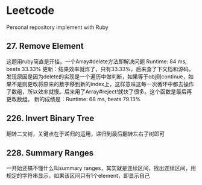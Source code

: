 # Leetcode
Personal repository implement with Ruby

## 27. Remove Element
这题用ruby简直是开挂。一个Array#delete方法即解决问题
Runtime: 84 ms, beats 33.33%
更新：结果效率就炸了，只有33.33%，后来查了下文档和源码，发现原因是因为delete的实现是一个遍历中做判断，如果等于obj则continue，如果不是则更改将原来的数字移到新的index上，这样意味这每一次循环中都去操作了数组，所以效率就慢。后来用了Array#reject!就快了很多。这个函数是最后再更改数组。
新的成绩是：Runtime: 68 ms, beats 79.13%

## 226. Invert Binary Tree
翻转二叉树，关键点在于递归的运用，递归到最后翻转左右子树即可

## 228. Summary Ranges
一开始还搞不懂什么叫summary ranges，其实就是连续区间，找出连续区间，用规定的字符串显示，如果该区间只有1个element，即显示自己
